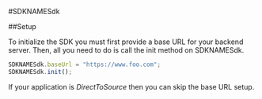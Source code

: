 #SDKNAMESdk

##Setup

To initialize the SDK you must first provide a base URL for your backend server. Then, all you need to do is call the init method on SDKNAMESdk.

```javascript
SDKNAMESdk.baseUrl = "https://www.foo.com";
SDKNAMESdk.init();
```

If your application is *DirectToSource* then you can skip the base URL setup.


